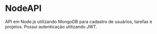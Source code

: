 # NodeAPI

API em Node.js utilizando MongoDB para cadastro de usuários, tarefas e projetos. Possui autenticação utilizando JWT.


